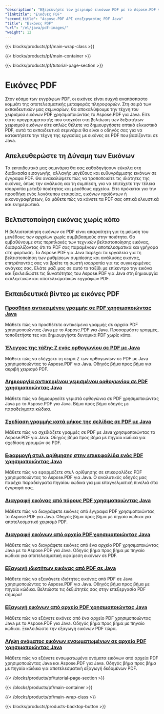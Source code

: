 ```yaml
---
"description": "Εξερευνήστε τον χειρισμό εικόνων PDF με το Aspose.PDF για Java. Μάθετε να εισάγετε, να τροποποιείτε και να βελτιστοποιείτε εικόνες σε PDF χωρίς κόπο."
"linktitle": "Εικόνες PDF"
"second_title": "Aspose.PDF API επεξεργασίας PDF Java"
"title": "Εικόνες PDF"
"url": "/el/java/pdf-images/"
"weight": 12
---
```


{{< blocks/products/pf/main-wrap-class >}}

{{< blocks/products/pf/main-container >}}

{{< blocks/products/pf/tutorial-page-section >}}

# Εικόνες PDF


Στον κόσμο των εγγράφων PDF, οι εικόνες είναι συχνά αναπόσπαστο κομμάτι της αποτελεσματικής μεταφοράς πληροφοριών. Στη σειρά των εκπαιδευτικών μας σεμιναρίων, θα αποκαλύψουμε την τέχνη του χειρισμού εικόνων PDF χρησιμοποιώντας το Aspose.PDF για Java. Είτε είστε προγραμματιστής που στοχεύει στη βελτίωση των δεξιοτήτων χειρισμού εικόνων είτε απλώς θέλετε να δημιουργήσετε οπτικά ελκυστικά PDF, αυτά τα εκπαιδευτικά σεμινάρια θα είναι ο οδηγός σας για να κατακτήσετε την τέχνη της εργασίας με εικόνες σε PDF που βασίζονται σε Java.

## Απελευθερώστε τη Δύναμη των Εικόνων

Τα εκπαιδευτικά μας σεμινάρια θα σας καθοδηγήσουν εύκολα στη διαδικασία εισαγωγής, αλλαγής μεγέθους και ευθυγράμμισης εικόνων σε έγγραφα PDF. Θα ανακαλύψετε πώς να τροποποιείτε τις ιδιότητες της εικόνας, όπως την ανάλυση και τη συμπίεση, για να επιτύχετε την τέλεια ισορροπία μεταξύ ποιότητας και μεγέθους αρχείου. Είτε πρόκειται για την προσθήκη ενός λογότυπου εταιρείας, εικόνων προϊόντων ή εικονογραφήσεων, θα μάθετε πώς να κάνετε τα PDF σας οπτικά ελκυστικά και ενημερωτικά.

## Βελτιστοποίηση εικόνας χωρίς κόπο

Η βελτιστοποίηση εικόνων σε PDF είναι απαραίτητη για τη μείωση του μεγέθους των αρχείων χωρίς συμβιβασμούς στην ποιότητα. Θα εμβαθύνουμε στις περιπλοκές των τεχνικών βελτιστοποίησης εικόνας, διασφαλίζοντας ότι τα PDF σας παραμένουν αποτελεσματικά και γρήγορα στη φόρτωση. Το Aspose.PDF για Java παρέχει τα εργαλεία για τη βελτιστοποίηση των ρυθμίσεων συμπίεσης και ανάλυσης εικόνας, επιτρέποντάς σας να βρείτε τη σωστή ισορροπία για τις συγκεκριμένες ανάγκες σας. Ελάτε μαζί μας σε αυτό το ταξίδι με επίκεντρο την εικόνα και ξεκλειδώστε τις δυνατότητες του Aspose.PDF για Java στη δημιουργία εκπληκτικών και αποτελεσματικών εγγράφων PDF.

## Εκπαιδευτικά βίντεο με εικόνες PDF
### [Προσθήκη αντικειμένου γραμμής σε PDF χρησιμοποιώντας Java](./add-line-object-to-pdf-using-java/)
Μάθετε πώς να προσθέτετε αντικείμενα γραμμής σε αρχεία PDF χρησιμοποιώντας Java με το Aspose.PDF για Java. Προσαρμόστε γραμμές, τοποθετήστε τες και δημιουργήστε δυναμικά PDF χωρίς κόπο.
### [Έλεγχος της τάξης Z ενός ορθογωνίου σε PDF με Java](./controlling-z-order-of-rectangle-in-pdf-with-java/)
Μάθετε πώς να ελέγχετε τη σειρά Z των ορθογωνίων σε PDF με Java χρησιμοποιώντας το Aspose.PDF για Java. Οδηγός βήμα προς βήμα για ακριβή χειρισμό PDF.
### [Δημιουργία αντικειμένου γεμισμένου ορθογωνίου σε PDF χρησιμοποιώντας Java](./create-filled-rectangle-object-in-pdf-using-java/)
Μάθετε πώς να δημιουργείτε γεμιστά ορθογώνια σε PDF χρησιμοποιώντας Java με το Aspose.PDF για Java. Βήμα προς βήμα οδηγός με παραδείγματα κώδικα.
### [Σχεδίαση γραμμής κατά μήκος της σελίδας σε PDF με Java](./drawing-line-across-the-page-in-pdf-with-java/)
Μάθετε πώς να σχεδιάζετε γραμμές σε PDF με Java χρησιμοποιώντας το Aspose.PDF για Java. Οδηγός βήμα προς βήμα με πηγαίο κώδικα για σχεδίαση γραμμών σε PDF.
### [Εφαρμογή στυλ αρίθμησης στην επικεφαλίδα ενός PDF χρησιμοποιώντας Java](./apply-numbering-style-in-heading-of-pdf-using-java/)
Μάθετε πώς να εφαρμόζετε στυλ αρίθμησης σε επικεφαλίδες PDF χρησιμοποιώντας το Aspose.PDF για Java. Ο αναλυτικός οδηγός μας παρέχει παραδείγματα πηγαίου κώδικα για μια επαγγελματική πινελιά στα έγγραφά σας.
### [Διαγραφή εικόνας από πόρους PDF χρησιμοποιώντας Java](./delete-image-from-pdf-resources-using-java/)
Μάθετε πώς να διαγράφετε εικόνες από έγγραφα PDF χρησιμοποιώντας το Aspose.PDF για Java. Οδηγός βήμα προς βήμα με πηγαίο κώδικα για αποτελεσματικό χειρισμό PDF.
### [Διαγραφή εικόνων από αρχείο PDF χρησιμοποιώντας Java](./delete-images-from-pdf-file-using-java/)
Μάθετε πώς να διαγράφετε εικόνες από ένα αρχείο PDF χρησιμοποιώντας Java με το Aspose.PDF για Java. Οδηγός βήμα προς βήμα με πηγαίο κώδικα για αποτελεσματική αφαίρεση εικόνων σε PDF.
### [Εξαγωγή ιδιοτήτων εικόνας από PDF σε Java](./extract-image-properties-from-pdf-in-java/)
Μάθετε πώς να εξαγάγετε ιδιότητες εικόνας από PDF σε Java χρησιμοποιώντας το Aspose.PDF για Java. Οδηγός βήμα προς βήμα με πηγαίο κώδικα. Βελτιώστε τις δεξιότητές σας στην επεξεργασία PDF σήμερα!
### [Εξαγωγή εικόνων από αρχείο PDF χρησιμοποιώντας Java](./extract-images-from-pdf-file-using-java/)
Μάθετε πώς να εξάγετε εικόνες από ένα αρχείο PDF χρησιμοποιώντας Java με το Aspose.PDF για Java. Οδηγός βήμα προς βήμα με πηγαίο κώδικα. Ξεκλειδώστε την εξαγωγή εικόνων PDF τώρα.
### [Λήψη ονόματος εικόνων ενσωματωμένων σε αρχείο PDF χρησιμοποιώντας Java](./get-name-of-images-embedded-in-pdf-file-using-java/)
Μάθετε πώς να εξάγετε ενσωματωμένα ονόματα εικόνων από αρχεία PDF χρησιμοποιώντας Java και Aspose.PDF για Java. Οδηγός βήμα προς βήμα με πηγαίο κώδικα για αποτελεσματική εξαγωγή δεδομένων PDF.

{{< /blocks/products/pf/tutorial-page-section >}}

{{< /blocks/products/pf/main-container >}}

{{< /blocks/products/pf/main-wrap-class >}}

{{< blocks/products/products-backtop-button >}}
